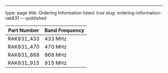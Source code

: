 ---
type: page
title: Ordering Information
listed: true
slug: ordering-information-rak831
---published

| **Part Number** | **Band Frequency** | 
| ---- | ---- | 
| RAK831_433 | 433 MHz | 
| RAK831_470 | 470 MHz | 
| RAK831_868 | 868 MHz | 
| RAK831_915 | 915 MHz | 


